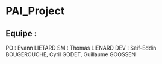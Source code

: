 # PAI_Project

## Equipe :

PO : Evann LIETARD
SM : Thomas LIENARD
DEV : Seif-Eddin BOUGEROUCHE, Cyril GODET, Guillaume GOOSSEN
